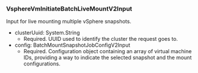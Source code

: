 ### VsphereVmInitiateBatchLiveMountV2Input
Input for live mounting multiple vSphere snapshots.

- clusterUuid: System.String
  - Required. UUID used to identify the cluster the request goes to.
- config: BatchMountSnapshotJobConfigV2Input
  - Required. Configuration object containing an array of virtual machine IDs, providing a way to indicate the selected snapshot and the mount configurations.
